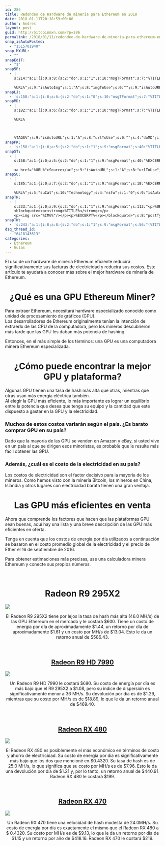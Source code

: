 ```yaml
---
id: 286
title: Redondeo de Hardware de minería para Ethereum en 2018
date: 2018-01-11T20:18:59+00:00
author: Andres
layout: post
guid: http://bitcoinmxn.com/?p=286
permalink: /2018/01/11/redondeo-de-hardware-de-mineria-para-ethereum-en-2018/
snap_isAutoPosted:
  - "1515701940"
snap_MYURL:
  - ""
snapEdIT:
  - "1"
snap5P:
  - |
    s:214:"a:1:{i:0;a:8:{s:2:"do";s:1:"1";s:10:"msgTFormat";s:7:"%TITLE%";s:9:"msgFormat";s:18:"%EXCERPT%
    
    %URL%";s:9:"isAutoImg";s:1:"A";s:8:"imgToUse";s:0:"";s:9:"isAutoURL";s:1:"A";s:8:"urlToUse";s:0:"";s:4:"do5P";i:0;}}";
snapLJ:
  - 's:158:"a:1:{i:0;a:6:{s:2:"do";s:1:"0";s:10:"msgTFormat";s:7:"%TITLE%";s:9:"msgFormat";s:9:"%EXCERPT%";s:9:"isAutoURL";s:1:"A";s:8:"urlToUse";s:0:"";s:4:"doLJ";i:0;}}";'
snapMD:
  - |
    s:182:"a:1:{i:0;a:6:{s:2:"do";s:1:"1";s:10:"msgTFormat";s:7:"%TITLE%";s:9:"msgFormat";s:32:"%EXCERPT%
    
    %URL%
    
    
    
    %TAGS%";s:9:"isAutoURL";s:1:"A";s:8:"urlToUse";s:0:"";s:4:"doMD";i:0;}}";
snapPK:
  - 's:158:"a:1:{i:0;a:5:{s:2:"do";s:1:"1";s:9:"msgFormat";s:40:"%TITLE% - %URL% #bitcoin #mexico #crypto";s:9:"isAutoURL";s:1:"A";s:8:"urlToUse";s:0:"";s:4:"doPK";i:0;}}";'
snapST:
  - |
    s:158:"a:1:{i:0;a:5:{s:2:"do";s:1:"1";s:9:"msgFormat";s:40:"%EXCERPT%
    
    <a href="%URL%">Source</a>";s:9:"isAutoURL";s:1:"A";s:8:"urlToUse";s:0:"";s:4:"doST";i:0;}}";
snapSU:
  - |
    s:185:"a:1:{i:0;a:7:{s:2:"do";s:1:"1";s:9:"msgFormat";s:18:"%EXCERPT%
    
    %URL%";s:5:"suCat";s:10:"Technology";s:4:"nsfw";s:1:"0";s:9:"isAutoURL";s:1:"A";s:8:"urlToUse";s:0:"";s:4:"doSU";i:0;}}";
snapTR:
  - |
    s:333:"a:1:{i:0;a:9:{s:2:"do";s:1:"1";s:9:"msgFormat";s:113:"<p>%URL%</p>
    <blockquote><p><strong>%TITLE%</strong></p>
    <p><img src="%IMG%"/></p><p>%EXCERPT%</p></blockquote>";s:8:"postType";s:1:"T";s:10:"msgTFormat";s:7:"%TITLE%";s:9:"isAutoImg";s:1:"A";s:8:"imgToUse";s:0:"";s:9:"isAutoURL";s:1:"A";s:8:"urlToUse";s:0:"";s:4:"doTR";i:0;}}";
snapTW:
  - 's:243:"a:1:{i:0;a:8:{s:2:"do";s:1:"1";s:9:"msgFormat";s:56:"(%TITLE%) - %URL% #bitcoinmxn #espanolbitcoin #bitcoinla";s:8:"attchImg";s:1:"1";s:9:"isAutoImg";s:1:"A";s:8:"imgToUse";s:0:"";s:9:"isAutoURL";s:1:"A";s:8:"urlToUse";s:0:"";s:4:"doTW";i:0;}}";'
dsq_thread_id:
  - "6418143613"
categories:
  - Ethereum
  - Guías
---
```

El uso de un hardware de minería Ethereum eficiente reducirá significativamente sus facturas de electricidad y reducirá sus costos. Este artículo te ayudará a conocer más sobre el mejor hardware de minería de Ethereum.

<h1 style="text-align: center;">
  ¿Qué es una GPU Ethereum Miner?
</h1>

Para extraer Ethereum, necesitará hardware especializado conocido como unidad de procesamiento de gráficos (GPU).  
Los desarrolladores de Ethereum originalmente tenían la intención de extraerlo de las CPU de la computadora, pero los mineros descubrieron más tarde que las GPU les daban más potencia de hashing.

Entonces, en el más simple de los términos: una GPU es una computadora minera Ethereum especializada.

<h1 style="text-align: center;">
  ¿Cómo puede encontrar la mejor GPU y plataforma?
</h1>

Algunas GPU tienen una tasa de hash más alta que otras, mientras que otras usan más energía eléctrica también.  
Al elegir la GPU más eficiente, lo más importante es lograr un equilibrio entre la potencia que desea que tenga su equipo y la cantidad que esté dispuesto a gastar en la GPU y la electricidad.

### Muchos de estos costos variarán según el país. ¿Es barato comprar GPU en su país?

Dado que la mayoría de las GPU se venden en Amazon y eBay, si usted vive en un país al que se dirigen esos minoristas, es probable que le resulte más fácil obtener las GPU.

### Además, ¿cuál es el costo de la electricidad en su país?

Los costos de electricidad son el factor decisivo para la mayoría de los mineros. Como hemos visto con la minería Bitcoin, los mineros en China, Islandia y otros lugares con electricidad barata tienen una gran ventaja.

<h1 style="text-align: center;">
  Las GPU más eficientes en venta
</h1>

Ahora que comprende los factores que hacen que las plataformas GPU sean buenas, aquí hay una lista y una breve descripción de las GPU más eficientes en oferta.

Tenga en cuenta que los costos de energía por día utilizados a continuación se basaron en el costo promedio global de la electricidad y el precio de Ether el 16 de septiembre de 2016.

Para obtener estimaciones más precisas, use una calculadora minera Ethereum y conecte sus propios números.

&nbsp;

<h1 style="text-align: center;">
  Radeon R9 295X2
</h1>

[<img class="aligncenter" src="https://images-na.ssl-images-amazon.com/images/I/81XNYHs1tnL._SL1500_.jpg" />](http://amzn.to/2FqYoJs)

<p style="text-align: center;">
  El Radeon R9 295X2 tiene por lejos la tasa de hash más alta (46.0 MH/s) de las GPU Ethereum en el mercado y le costará $600. Tiene un costo de energía por día de aproximadamente $1.44, un retorno por día de aproximadamente $1.61 y un costo por MH/s de $13.04. Esto le da un retorno anual de $586.43.
</p>

&nbsp;

<h2 style="text-align: center;">
  <a href="http://amzn.to/2FrZSTL">Radeon R9 HD 7990</a>
</h2>

[<img class="aligncenter" src="https://images-na.ssl-images-amazon.com/images/I/81yHZaMypPL._SL1500_.jpg" />](http://amzn.to/2FrZSTL)

<p style="text-align: center;">
  Un Radeon R9 HD 7990 le costará $680. Su costo de energía por día es más bajo que el R9 295X2 a $1.08, pero su índice de dispersión es significativamente menor a 36 MH/s. Su devolución por día es de $1.29, mientras que su costo por MH/s es de $18.89, lo que le da un retorno anual de $469.40.
</p>

&nbsp;

<h2 style="text-align: center;">
  <a href="http://amzn.to/2Fuieno">Radeon RX 480</a>
</h2>

[<img class="aligncenter" src="https://images-na.ssl-images-amazon.com/images/I/81MgZK8VsdL._SL1500_.jpg" />](http://amzn.to/2Fuieno)

<p style="text-align: center;">
  El Radeon RX 480 es posiblemente el más económico en términos de costo y ahorro de electricidad. Su costo de energía por día es significativamente más bajo que los dos que mencioné en $0.4320. Su tasa de hash es de 25.0 MH/s, lo que significa que su costo por MH/s es de $7.96. Esto le da una devolución por día de $1.21 y, por lo tanto, un retorno anual de $440.91. Radeon RX 480 le costará $199.
</p>

&nbsp;

<h2 style="text-align: center;">
  <a href="https://www.amazon.com/gp/product/B01JS9F9K4/ref=as_li_qf_sp_asin_il_tl?ie=UTF8&tag=expatliving-20&camp=1789&creative=9325&linkCode=as2&creativeASIN=B01JS9F9K4&linkId=bf71d26c30cbe666c6fbd8d927c975bc">Radeon RX 470</a>
</h2>

[<img class="aligncenter" src="https://images-na.ssl-images-amazon.com/images/I/81ma-JID03L._SL1500_.jpg" />](https://www.amazon.com/gp/product/B01JS9F9K4/ref=as_li_qf_sp_asin_il_tl?ie=UTF8&tag=expatliving-20&camp=1789&creative=9325&linkCode=as2&creativeASIN=B01JS9F9K4&linkId=bf71d26c30cbe666c6fbd8d927c975bc)

<p style="text-align: center;">
  Un Radeon RX 470 tiene una velocidad de hash modesta de 24.0MH/s. Su costo de energía por día es exactamente el mismo que el Radeon RX 480 a $ 0.4320. Su costo por MH/s es de $9.13, lo que le da un retorno por día de $1.15 y un retorno por año de $418.16. Radeon RX 470 le costará $219.
</p>